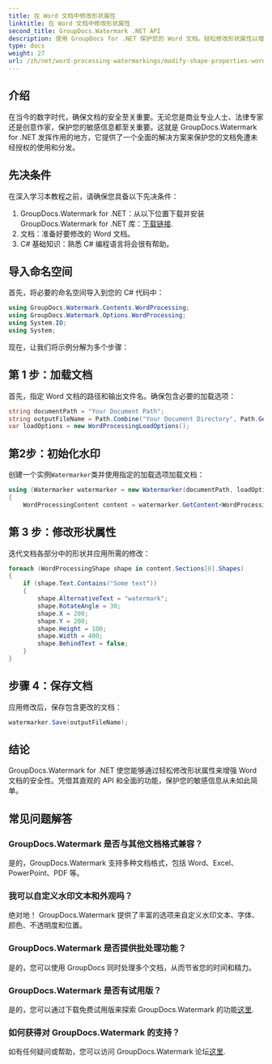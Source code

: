 ```yaml
---
title: 在 Word 文档中修改形状属性
linktitle: 在 Word 文档中修改形状属性
second_title: GroupDocs.Watermark .NET API
description: 使用 GroupDocs for .NET 保护您的 Word 文档。轻松修改形状属性以增强安全性。
type: docs
weight: 27
url: /zh/net/word-processing-watermarkings/modify-shape-properties-word-docs/
---
```

## 介绍
在当今的数字时代，确保文档的安全至关重要。无论您是商业专业人士、法律专家还是创意作家，保护您的敏感信息都至关重要。这就是 GroupDocs.Watermark for .NET 发挥作用的地方，它提供了一个全面的解决方案来保护您的文档免遭未经授权的使用和分发。
## 先决条件
在深入学习本教程之前，请确保您具备以下先决条件：
1.  GroupDocs.Watermark for .NET：从以下位置下载并安装 GroupDocs.Watermark for .NET 库：[下载链接](https://releases.groupdocs.com/Watermark/net/).
2. 文档：准备好要修改的 Word 文档。
3. C# 基础知识：熟悉 C# 编程语言将会很有帮助。

## 导入命名空间
首先，将必要的命名空间导入到您的 C# 代码中：
```csharp
using GroupDocs.Watermark.Contents.WordProcessing;
using GroupDocs.Watermark.Options.WordProcessing;
using System.IO;
using System;
```
现在，让我们将示例分解为多个步骤：
## 第 1 步：加载文档
首先，指定 Word 文档的路径和输出文件名。确保包含必要的加载选项：
```csharp
string documentPath = "Your Document Path";
string outputFileName = Path.Combine("Your Document Directory", Path.GetFileName(documentPath));
var loadOptions = new WordProcessingLoadOptions();
```
## 第2步：初始化水印
创建一个实例`Watermarker`类并使用指定的加载选项加载文档：
```csharp
using (Watermarker watermarker = new Watermarker(documentPath, loadOptions))
{
    WordProcessingContent content = watermarker.GetContent<WordProcessingContent>();
```
## 第 3 步：修改形状属性
迭代文档各部分中的形状并应用所需的修改：
```csharp
foreach (WordProcessingShape shape in content.Sections[0].Shapes)
{
    if (shape.Text.Contains("Some text"))
    {
        shape.AlternativeText = "watermark";
        shape.RotateAngle = 30;
        shape.X = 200;
        shape.Y = 200;
        shape.Height = 100;
        shape.Width = 400;
        shape.BehindText = false;
    }
}
```
## 步骤 4：保存文档
应用修改后，保存包含更改的文档：
```csharp
watermarker.Save(outputFileName);
```
## 结论
GroupDocs.Watermark for .NET 使您能够通过轻松修改形状属性来增强 Word 文档的安全性。凭借其直观的 API 和全面的功能，保护您的敏感信息从未如此简单。

## 常见问题解答
### GroupDocs.Watermark 是否与其他文档格式兼容？
是的，GroupDocs.Watermark 支持多种文档格式，包括 Word、Excel、PowerPoint、PDF 等。
### 我可以自定义水印文本和外观吗？
绝对地！ GroupDocs.Watermark 提供了丰富的选项来自定义水印文本、字体、颜色、不透明度和位置。
### GroupDocs.Watermark 是否提供批处理功能？
是的，您可以使用 GroupDocs 同时处理多个文档，从而节省您的时间和精力。
### GroupDocs.Watermark 是否有试用版？
是的，您可以通过下载免费试用版来探索 GroupDocs.Watermark 的功能[这里](https://releases.groupdocs.com/).
### 如何获得对 GroupDocs.Watermark 的支持？
如有任何疑问或帮助，您可以访问 GroupDocs.Watermark 论坛[这里](https://forum.groupdocs.com/c/watermark/19).